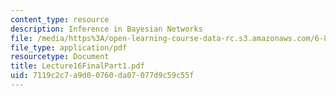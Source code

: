 ```yaml
---
content_type: resource
description: Inference in Bayesian Networks
file: /media/https%3A/open-learning-course-data-rc.s3.amazonaws.com/6-825-techniques-in-artificial-intelligence-sma-5504-fall-2002/7119c2c7a9d00760da07077d9c59c55f_Lecture16FinalPart1.pdf
file_type: application/pdf
resourcetype: Document
title: Lecture16FinalPart1.pdf
uid: 7119c2c7-a9d0-0760-da07-077d9c59c55f
---
```

